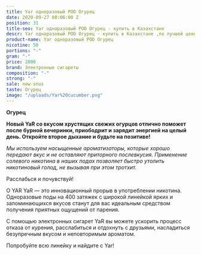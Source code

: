 ```yaml
---
title: Yar одноразовый POD Огурец
date: 2020-09-27 08:06:00 Z
position: 31
title-seo: Yar одноразовый POD Огурец - купить в Казахстане
descr: Yar одноразовый POD Огурец - купить в Казахстане ,по лучшей цене.
product-name: Yar одноразовый POD Огурец
nicotine: 50
portions: "-"
gram: "-"
price: 2000
brand: Электронные сигареты
composition: "-"
strong: "-"
sale: new-snus
taste: Огурец
image: "/uploads/Yar%20cucumber.png"
---
```


**Огурец**

**Новый YaR со вкусом хрустящих свежих огурцов отлично поможет после бурной вечеринки, приободрит и зарядит энергией на целый день. Откройте второе дыхание и будьте на позитиве!**

*Мы используем насыщенные ароматизаторы, которые хорошо передают вкус и не оставляют приторного послевкусия. Применение солевого никотина в наших подах позволяет быстро утолить никотиновый голод, не вызывая при этом тротхит.*

Расслабься и почувствуй!

О YAR YaR — это инновационный прорыв в употреблении никотина. Одноразовые поды на 400 затяжек с широкой линейкой ярких и запоминающихся вкусов станут для вас идеальным средством получения приятных ощущений от парения.

С помощью электронных сигарет YaR вы можете ускорить процесс отказа от курения, расслабиться и отдохнуть с друзьями, насладиться безупречным вкусом и неповторимым ароматом.

Попробуйте всю линейку и найдите с Yar!